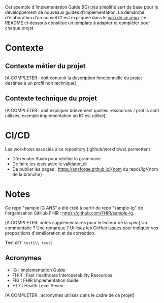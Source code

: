 Cet exemple d'Implementation Guide (IG) très simplifié sert de base pour le développement de nouveaux guides d'implémentation. La démarche d'élaboration d'un nouvel IG est expliquée dans le [wiki de ce repo](https://github.com/ansforge/FIG_ans-ig-sample/wiki). 
Le README ci-dessous constitue un template à adapter et compléter pour chaque projet.

# Contexte

## Contexte métier du projet
[A COMPLETER : doit contenir la description fonctionnelle du projet destinée à un profil non technique]

## Contexte technique du projet
[A COMPLETER : doit expliquer brièvement quelles ressources / profils sont utilisés, exemple implémentation où IG est utilisé]

# CI/CD
Les workflows associés à ce repository (.github/workflows) permettent : 
* D'executer Sushi pour vérifier la grammaire
* De faire les tests avec le validator_cli
* De publier les pages : https://ansforge.github.io/{nom du repo}/ig/{nom de la branche}

# Notes
Ce repo "sample IG ANS" a été créé à partir du repo "sample-ig" de l'organisation GitHub FHIR : https://github.com/FHIR/sample-ig.

[A COMPLETER: notes supplémentaires pour le lecteur de la spec]
Un commentaire ? Une remarque ? Utilisez les GitHub [issues](https://docs.github.com/fr/issues) pour indiquer vos propositions d'amélioration et de correction.

Test 
`
GET test1\\
test2
`

## Acronymes

* IG : Implementation Guide
* FHIR : Fast Healthcare Interoperability Resources
* FIG : FHIR Implementation Guide
* HL7 : Health Level Seven

[A COMPLETER : acronymes utilisés dans le cadre de ce projet]
